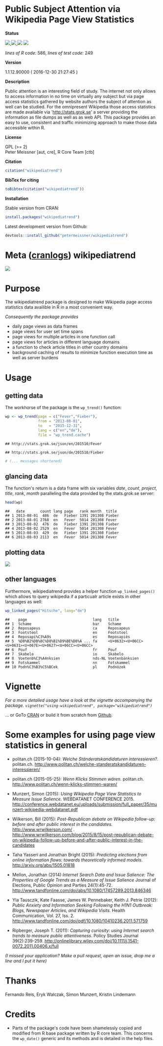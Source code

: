 
Public Subject Attention via Wikipedia Page View Statistics
===========================================================

**Status**

<a href="https://travis-ci.org/petermeissner/wikipediatrend"> <img src="https://api.travis-ci.org/petermeissner/wikipediatrend.svg?branch=master"> <a/> <a href="https://cran.r-project.org/package=wikipediatrend"> <img src="http://www.r-pkg.org/badges/version/wikipediatrend"> </a> <img src="http://cranlogs.r-pkg.org/badges/grand-total/wikipediatrend"> <img src="http://cranlogs.r-pkg.org/badges/wikipediatrend">

*lines of R code:* 586, *lines of test code:* 249

**Version**

1.1.12.90000 ( 2016-12-30 21:27:45 )

**Description**

Public attention is an interesting field of study. The internet not only allows to access information in no time on virtually any subject but via page access statistics gathered by website authors the subject of attention as well can be studied. For the omnipresent Wikipedia those access statistics are made available via '<http://stats.grok.se>' a server providing the information as file dumps as well as as web API. This package provides an easy to use, consistent and traffic minimizing approach to make those data accessible within R.

**License**

GPL (&gt;= 2) <br>Peter Meissner \[aut, cre\], R Core Team \[ctb\]

**Citation**

``` r
citation("wikipediatrend")
```

**BibTex for citing**

``` r
toBibtex(citation("wikipediatrend"))
```

**Installation**

Stable version from CRAN:

``` r
install.packages("wikipediatrend")
```

Latest development version from Github:

``` r
devtools::install_github("petermeissner/wikipediatrend")
```

Meta ([cranlogs](https://github.com/metacran/cranlogs)) wikipediatrend
======================================================================

![](README_files/figure-markdown_github/unnamed-chunk-13-1.png)

Purpose
=======

The wikipediatrend package is designed to make Wikipedia page access statistics data availible in R in a most convenient way.

*Consequently the package provides*

-   daily page views as data frames
-   page views for user set time spans
-   page views for multiple articles in one function call
-   page views for articles in different language domains
-   a function to check article titles in other country domains
-   background caching of results to minimize function execution time as well as server burdens

Usage
=====

getting data
------------

The workhorse of the package is the `wp_trend()` function:

``` r
wp <- wp_trend(page = c("Fever","Fieber"), 
               from = "2013-08-01", 
               to   = "2015-12-31", 
               lang = c("en","de"),
               file = "wp_trend.cache")
```

    ## http://stats.grok.se/json/en/201510/Fever

    ## http://stats.grok.se/json/de/201510/Fieber

``` r
# (... messages shortened)
```

glancing data
-------------

The function's return is a data frame with six variables *date*, *count*, *project*, *title*, *rank*, *month* paralleling the data provided by the stats.grok.se server:

``` r
head(wp)
```

    ##   date       count lang page   rank month  title 
    ## 1 2013-08-01  486  de   Fieber 1391 201308 Fieber
    ## 2 2013-08-01 2768  en   Fever  5014 201308 Fever 
    ## 3 2013-08-02  476  de   Fieber 1391 201308 Fieber
    ## 4 2013-08-02 2529  en   Fever  5014 201308 Fever 
    ## 5 2013-08-03  429  de   Fieber 1391 201308 Fieber
    ## 6 2013-08-03 2113  en   Fever  5014 201308 Fever

plotting data
-------------

![](README_files/figure-markdown_github/unnamed-chunk-16-1.png)

other languages
---------------

Furthermore, wikipediatrend provides a helper function `wp_linked_pages()` which allows to query wikipedia if a particualr article exists in other languages as well:

``` r
wp_linked_pages("Hitsche", lang="de")
```

    ##    page                              lang   title         
    ## 1  Schame                            bar    Schame        
    ## 2  Reposapeus                        ca     Reposapeus    
    ## 3  Footstool                         en     Footstool     
    ## 4  Reposapi%C3%A9s                   es     Reposapiés    
    ## 5  %D8%B2%DB%8C%D8%B1%D9%BE%D8%A ... fa     <U+0632><U+06CC><U+0631><U+067E><U+0627><U+06CC><U+06CC>
    ## 6  Pouf                              fr     Pouf          
    ## 7  Skabelo                           io     Skabelo       
    ## 8  Voetenb%C3%A4nksien               nds-NL Voetenbänksien
    ## 9  Fotskammel                        nn     Fotskammel    
    ## 10 Podn%C3%B3%C5%BCek                pl     Podnózek

Vignette
========

*For a more detailed usage have a look at the vignette accompanying the package. `vignette("using-wikipediatrend", package="wikipediatrend")`*

... or GoTo [CRAN](https://cran.r-project.org/package=wikipediatrend) or build it from scratch from [Github](https://raw.githubusercontent.com/petermeissner/wikipediatrend/master/vignettes/using-wikipediatrend.Rmd).

Some examples for using page view statistics in general
=======================================================

-   politan.ch (2015-10-04): *Welche Ständeratskandidaturen interessieren?.* politan.ch. <http://www.politan.ch/welche-standeratskandidaturen-interessieren/>

-   politan.ch (2015-05-25): *Wenn Klicks Stimmen wären.* politan.ch. <http://www.politan.ch/wenn-klicks-stimmen-waren/>

-   Munzert, Simon (2015): *Using Wikipedia Page View Statistics to Measure Issue Salience.* WEBDATANET CONFERENCE 2015. <http://conference.webdatanet.eu/uploads/submission/full_paper/35/munzert-wikipedia-webdatanet.pdf>

-   Wilkerson, Bill (2015): *Post-Republican debate on Wikipedia follow-up: before and after public interest in the candidates.* <http://www.wrwilkerson.com/> . <http://www.wrwilkerson.com/blog/2015/8/15/post-republican-debate-on-wikipedia-follow-up-before-and-after-public-interest-in-the-candidates>

-   Taha Yasseri and Jonathan Bright (2015): *Predicting elections from online information flows: towards theoretically informed models*. <http://arxiv.org/abs/1505.01818>

-   Mellon, Jonathan (2014) *Internet Search Data and Issue Salience: The Properties of Google Trends as a Measure of Issue Salience* Journal of Elections, Public Opinion and Parties 24(1):45-72. <http://www.tandfonline.com/doi/abs/10.1080/17457289.2013.846346>

-   Yla Tausczik, Kate Faasse, James W. Pennebaker, Keith J. Petrie (2012): *Public Anxiety and Information Seeking Following the H1N1 Outbreak: Blogs, Newspaper Articles, and Wikipedia Visits*. Health Communication, Vol. 27, Iss. 2. <http://www.tandfonline.com/doi/pdf/10.1080/10410236.2011.571759>

-   Ripberger, Joseph T. (2011): *Capturing curiosity: using Internet search trends to measure public attentiveness*. Policy Studies Journal 39(2):239-259. <http://onlinelibrary.wiley.com/doi/10.1111/j.1541-0072.2011.00406.x/full>

*(I missed your application? Make a pull request, open an issue, drop me a line and I put it here)*

Thanks
======

Fernando Reis, Eryk Walczak, Simon Munzert, Kristin Lindemann

Credits
=======

-   Parts of the package's code have been shamelessly copied and modified from R base package written by R core team. This concerns the `wp_date()` generic and its methods and is detailed in the help files.
